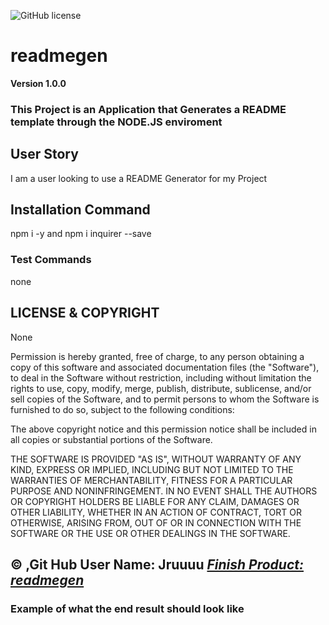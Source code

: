 
![GitHub license](https://img.shields.io/badge/license-None-blue.svg)
# readmegen
**Version 1.0.0**
### This Project is an Application that Generates a README template through the NODE.JS enviroment
## User Story
I am a user looking to use a README Generator for my Project
## Installation Command
npm i -y and npm i inquirer --save  
### Test Commands
none

## LICENSE & COPYRIGHT
None



Permission is hereby granted, free of charge, to any person obtaining a copy
of this software and associated documentation files (the "Software"), to deal
in the Software without restriction, including without limitation the rights
to use, copy, modify, merge, publish, distribute, sublicense, and/or sell
copies of the Software, and to permit persons to whom the Software is
furnished to do so, subject to the following conditions:

The above copyright notice and this permission notice shall be included in
all copies or substantial portions of the Software.

THE SOFTWARE IS PROVIDED "AS IS", WITHOUT WARRANTY OF ANY KIND, EXPRESS OR
IMPLIED, INCLUDING BUT NOT LIMITED TO THE WARRANTIES OF MERCHANTABILITY,
FITNESS FOR A PARTICULAR PURPOSE AND NONINFRINGEMENT. IN NO EVENT SHALL THE
AUTHORS OR COPYRIGHT HOLDERS BE LIABLE FOR ANY CLAIM, DAMAGES OR OTHER
LIABILITY, WHETHER IN AN ACTION OF CONTRACT, TORT OR OTHERWISE, ARISING FROM,
OUT OF OR IN CONNECTION WITH THE SOFTWARE OR THE USE OR OTHER DEALINGS IN
THE SOFTWARE.



&copy; ,Git Hub User Name: Jruuuu
<a href="https://github.com/Jruuuu/readmegen/">***Finish Product: readmegen***</a>
--
### Example of what the end result should look like

  
  
  
  
  
  
  
  
  

